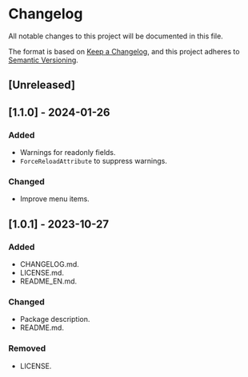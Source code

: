# Changelog

All notable changes to this project will be documented in this file.

The format is based on [Keep a Changelog](https://keepachangelog.com/en/1.0.0/),
and this project adheres to [Semantic Versioning](https://semver.org/spec/v2.0.0.html).

## [Unreleased]

## [1.1.0] - 2024-01-26

### Added

- Warnings for readonly fields.
- `ForceReloadAttribute` to suppress warnings.

### Changed

- Improve menu items.

## [1.0.1] - 2023-10-27

### Added

- CHANGELOG.md.
- LICENSE.md.
- README_EN.md.

### Changed

- Package description.
- README.md.

### Removed

- LICENSE.
